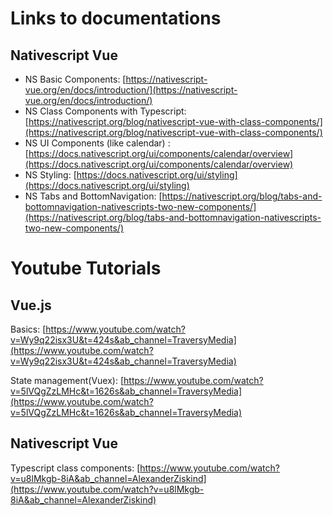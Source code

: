 # Links to documentations #


## Nativescript Vue ##

* NS Basic Components: [https://nativescript-vue.org/en/docs/introduction/](https://nativescript-vue.org/en/docs/introduction/)
* NS Class Components with Typescript: [https://nativescript.org/blog/nativescript-vue-with-class-components/](https://nativescript.org/blog/nativescript-vue-with-class-components/)
* NS UI Components (like calendar) : [https://docs.nativescript.org/ui/components/calendar/overview](https://docs.nativescript.org/ui/components/calendar/overview)
* NS Styling: [https://docs.nativescript.org/ui/styling](https://docs.nativescript.org/ui/styling)
* NS Tabs and BottomNavigation: [https://nativescript.org/blog/tabs-and-bottomnavigation-nativescripts-two-new-components/](https://nativescript.org/blog/tabs-and-bottomnavigation-nativescripts-two-new-components/)



# Youtube Tutorials #

## Vue.js ##
Basics: [https://www.youtube.com/watch?v=Wy9q22isx3U&t=424s&ab_channel=TraversyMedia](https://www.youtube.com/watch?v=Wy9q22isx3U&t=424s&ab_channel=TraversyMedia)

State management(Vuex): [https://www.youtube.com/watch?v=5lVQgZzLMHc&t=1626s&ab_channel=TraversyMedia](https://www.youtube.com/watch?v=5lVQgZzLMHc&t=1626s&ab_channel=TraversyMedia)

## Nativescript Vue ##

Typescript class components: [https://www.youtube.com/watch?v=u8lMkgb-8iA&ab_channel=AlexanderZiskind](https://www.youtube.com/watch?v=u8lMkgb-8iA&ab_channel=AlexanderZiskind)